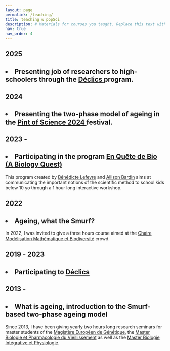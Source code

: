 ```yaml
---
layout: page
permalink: /teaching/
title: teaching & popSci
description: # Materials for courses you taught. Replace this text with your description.
nav: true
nav_order: 4
---
```

<div class="publications">
<h2 class="year">2025</h2>
<h2><li><b>Presenting job of researchers to high-schoolers through the <a href = "https://www.cerclefser.org/fr/declics/je-participe-chercheur/">Déclics </a> program.</b></li></h2>

<h2 class="year">2024</h2>
<h2><li><b>Presenting the two-phase model of ageing in the <a href = "https://u-paris.fr/who-am-i/en/pint-of-science-festival-2024/">Pint of Science 2024 </a> festival.</b></li></h2>

<h2 class="year">2023 - </h2>
<h2><li><b>Participating in the program <a href="http://www.eqd-bio.org/"> En Quête de Bio (A Biology Quest) </a></b></li></h2>
This program created by <a href= "https://institut-curie.org/personne/benedicte-lefevre">Bénédicte Lefevre</a> and <a href = "https://institut-curie.org/personne/allison-bardin">Allison Bardin</a> aims at communicating the important notions of the scientific method to school kids below 10 yo through a 1 hour long interactive workshop.

<h2 class="year">2022</h2>
<h2><li><b>Ageing, what the Smurf? </b></li></h2>
In 2022, I was invited to give a three hours course aimed at the <a href="http://www.cmap.polytechnique.fr/chaire-mmb/Aussois2022.html">Chaire Modélisation Mathématique et Biodiversité</a> crowd.

<h2 class="year">2019 - 2023</h2>
<h2><li><b>Participating to <a href="https://www.cerclefser.org/fr/declics/">Déclics</a></b></li></h2>

<h2 class="year">2013 - </h2>
<h2><li><b>What is ageing, introduction to the Smurf-based two-phase ageing model </b></li></h2>
Since 2013, I have been giving yearly two hours long research seminars for master students of the <a href="http://www.magisteregenet.univ-paris-diderot.fr/">Magistère Européen de Génétique</a>, the <a href="http://www.master.bmc.sorbonne-universite.fr/fr/master-2/biochimie-biologie-moleculaire/m2-biologie-et-pharmacologie-du-vieillissement.html">Master Biologie et Pharmacologie du Vieillissement</a> as well as the <a href="https://master-bip-universite-paris.fr/">Master Biologie Intégrative et Physiologie</a>.


